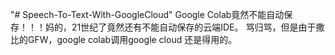 "# Speech-To-Text-With-GoogleCloud" 
Google Colab竟然不能自动保存！！！妈的，21世纪了竟然还有不能自动保存的云端IDE。
骂归骂，但是由于撒比的GFW，google colab调用google cloud 还是得用的。
